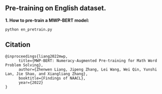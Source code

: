 ## Pre-training on English dataset.

**1. How to pre-train a MWP-BERT model:**
```
python en_pretrain.py
```


## Citation

```
@inproceedings{liang2022mwp,
      title={MWP-BERT: Numeracy-Augmented Pre-training for Math Word Problem Solving}, 
      author={Zhenwen Liang, Jipeng Zhang, Lei Wang, Wei Qin, Yunshi Lan, Jie Shao, and Xiangliang Zhang},
      booktitle={Findings of NAACL},
      year={2022}
}
```